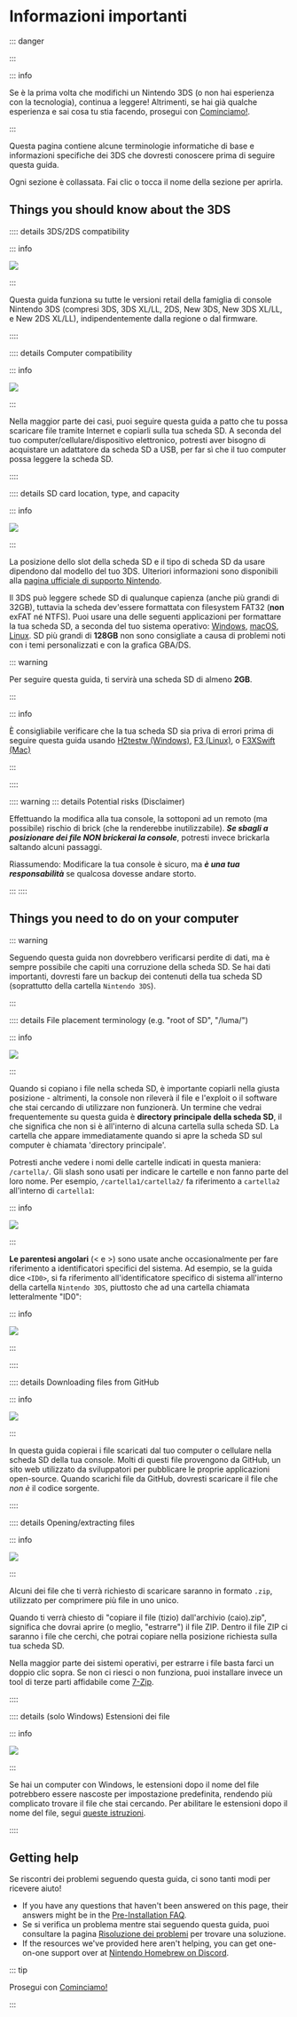 # Informazioni importanti

::: danger

<!--@include: ./_include/3ds-online.md -->

:::

::: info

Se è la prima volta che modifichi un Nintendo 3DS (o non hai esperienza con la tecnologia), continua a leggere! Altrimenti, se hai già qualche esperienza e sai cosa tu stia facendo, prosegui con [Cominciamo!](get-started).

:::

Questa pagina contiene alcune terminologie informatiche di base e informazioni specifiche dei 3DS che dovresti conoscere prima di seguire questa guida.

Ogni sezione è collassata. Fai clic o tocca il nome della sezione per aprirla.

## Things you should know about the 3DS

:::: details 3DS/2DS compatibility

::: info

![](/images/screenshots/onboarding/compatible.png)

:::

Questa guida funziona su tutte le versioni retail della famiglia di console Nintendo 3DS (compresi 3DS, 3DS XL/LL, 2DS, New 3DS, New 3DS XL/LL, e New 2DS XL/LL), indipendentemente dalla regione o dal firmware.

::::

:::: details Computer compatibility

::: info

![](/images/screenshots/onboarding/os.jpg)

:::

Nella maggior parte dei casi, puoi seguire questa guida a patto che tu possa scaricare file tramite Internet e copiarli sulla tua scheda SD. A seconda del tuo computer/cellulare/dispositivo elettronico, potresti aver bisogno di acquistare un adattatore da scheda SD a USB, per far sì che il tuo computer possa leggere la scheda SD.

::::

:::: details SD card location, type, and capacity

::: info

![](/images/screenshots/onboarding/sdcard.jpg)

:::

La posizione dello slot della scheda SD e il tipo di scheda SD da usare dipendono dal modello del tuo 3DS. Ulteriori informazioni sono disponibili alla [pagina ufficiale di supporto Nintendo](https://www.nintendo.it/Servizio-al-consumatore/Nintendo-3DS-e-Nintendo-2DS/Uso/Schede-SD/Usare-le-schede-SD/Usare-le-schede-SD-826532.html).

Il 3DS può leggere schede SD di qualunque capienza (anche più grandi di 32GB), tuttavia la scheda dev'essere formattata con filesystem FAT32 (**non** exFAT né NTFS). Puoi usare una delle seguenti applicazioni per formattare la tua scheda SD, a seconda del tuo sistema operativo: [Windows](formatting-sd-\(windows\)), [macOS](formatting-sd-\(mac\)), [Linux](formatting-sd-\(linux\)). SD più grandi di **128GB** non sono consigliate a causa di problemi noti con i temi personalizzati e con la grafica GBA/DS.

::: warning

Per seguire questa guida, ti servirà una scheda SD di almeno **2GB**.

:::

::: info

È consigliabile verificare che la tua scheda SD sia priva di errori prima di seguire questa guida usando [H2testw (Windows)](h2testw-\(windows\)), [F3 (Linux)](f3-\(linux\)), o [F3XSwift (Mac)](f3xswift-\(mac\))

:::

::::

:::: warning
::: details Potential risks (Disclaimer)

Effettuando la modifica alla tua console, la sottoponi ad un remoto (ma possibile) rischio di brick (che la renderebbe inutilizzabile). _**Se sbagli a posizionare dei file NON brickerai la console**_, potresti invece brickarla saltando alcuni passaggi.

Riassumendo: Modificare la tua console è sicuro, ma _**è una tua responsabilità**_ se qualcosa dovesse andare storto.

:::
::::

## Things you need to do on your computer

::: warning

Seguendo questa guida non dovrebbero verificarsi perdite di dati, ma è sempre possibile che capiti una corruzione della scheda SD. Se hai dati importanti, dovresti fare un backup dei contenuti della tua scheda SD (soprattutto della cartella `Nintendo 3DS`).

:::

:::: details File placement terminology (e.g. "root of SD", "/luma/")

::: info

![](/images/screenshots/onboarding/sdroot.png)

:::

Quando si copiano i file nella scheda SD, è importante copiarli nella giusta posizione - altrimenti, la console non rileverà il file e l'exploit o il software che stai cercando di utilizzare non funzionerà. Un termine che vedrai frequentemente su questa guida è **directory principale della scheda SD**, il che significa che non si è all'interno di alcuna cartella sulla scheda SD. La cartella che appare immediatamente quando si apre la scheda SD sul computer è chiamata 'directory principale'.

Potresti anche vedere i nomi delle cartelle indicati in questa maniera: `/cartella/`. Gli slash sono usati per indicare le cartelle e non fanno parte del loro nome. Per esempio, `/cartella1/cartella2/` fa riferimento a `cartella2` all'interno di `cartella1`:

::: info

![](/images/screenshots/onboarding/folders.png)

:::

**Le parentesi angolari** (\< e \>) sono usate anche occasionalmente per fare riferimento a identificatori specifici del sistema. Ad esempio, se la guida dice `<ID0>`, si fa riferimento all'identificatore specifico di sistema all'interno della cartella `Nintendo 3DS`, piuttosto che ad una cartella chiamata letteralmente "ID0":

::: info

![](/images/screenshots/onboarding/anglebrackets.png)

:::

::::

:::: details Downloading files from GitHub

::: info

![](/images/screenshots/onboarding/github.png)

:::

In questa guida copierai i file scaricati dal tuo computer o cellulare nella scheda SD della tua console. Molti di questi file provengono da GitHub, un sito web utilizzato da sviluppatori per pubblicare le proprie applicazioni open-source. Quando scarichi file da GitHub, dovresti scaricare il file che _non è_ il codice sorgente.

::::

:::: details Opening/extracting files

::: info

![](/images/screenshots/onboarding/zipfiles.png)

:::

Alcuni dei file che ti verrà richiesto di scaricare saranno in formato `.zip`, utilizzato per comprimere più file in uno unico.

Quando ti verrà chiesto di "copiare il file (tizio) dall'archivio (caio).zip", significa che dovrai aprire (o meglio, "estrarre") il file ZIP. Dentro il file ZIP ci saranno i file che cerchi, che potrai copiare nella posizione richiesta sulla tua scheda SD.

Nella maggior parte dei sistemi operativi, per estrarre i file basta farci un doppio clic sopra. Se non ci riesci o non funziona, puoi installare invece un tool di terze parti affidabile come [7-Zip](https://7-zip.org/).

::::

:::: details (solo Windows) Estensioni dei file

::: info

![](/images/screenshots/onboarding/fileext.png)

:::

Se hai un computer con Windows, le estensioni dopo il nome del file potrebbero essere nascoste per impostazione predefinita, rendendo più complicato trovare il file che stai cercando. Per abilitare le estensioni dopo il nome del file, segui [queste istruzioni](file-extensions-\(windows\)).

::::

## Getting help

Se riscontri dei problemi seguendo questa guida, ci sono tanti modi per ricevere aiuto!

- If you have any questions that haven't been answered on this page, their answers might be in the [Pre-Installation FAQ](faq#pre-installation-faq).
- Se si verifica un problema mentre stai seguendo questa guida, puoi consultare la pagina [Risoluzione dei problemi](troubleshooting) per trovare una soluzione.
- If the resources we've provided here aren't helping, you can get one-on-one support over at [Nintendo Homebrew on Discord](https://discord.gg/MWxPgEp).

::: tip

Prosegui con [Cominciamo!](get-started)

:::
